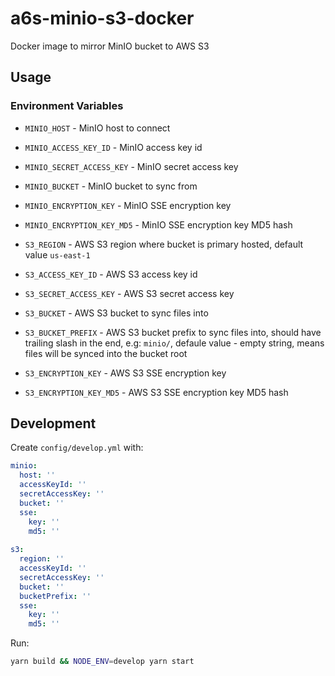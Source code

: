 # a6s-minio-s3-docker

Docker image to mirror MinIO bucket to AWS S3

## Usage

### Environment Variables

- `MINIO_HOST` - MinIO host to connect
- `MINIO_ACCESS_KEY_ID` - MinIO access key id
- `MINIO_SECRET_ACCESS_KEY` - MinIO secret access key 
- `MINIO_BUCKET` - MinIO bucket to sync from
- `MINIO_ENCRYPTION_KEY` - MinIO SSE encryption key
- `MINIO_ENCRYPTION_KEY_MD5` - MinIO SSE encryption key MD5 hash

- `S3_REGION` - AWS S3 region where bucket is primary hosted, default value `us-east-1`
- `S3_ACCESS_KEY_ID` - AWS S3 access key id
- `S3_SECRET_ACCESS_KEY` - AWS S3 secret access key 
- `S3_BUCKET` - AWS S3 bucket to sync files into
- `S3_BUCKET_PREFIX` - AWS S3 bucket prefix to sync files into, should have trailing slash in the end, e.g: `minio/`, defaule value - empty string, means files will be synced into the bucket root
- `S3_ENCRYPTION_KEY` - AWS S3 SSE encryption key
- `S3_ENCRYPTION_KEY_MD5` - AWS S3 SSE encryption key MD5 hash

## Development

Create `config/develop.yml` with:

```yaml
minio: 
  host: ''
  accessKeyId: ''
  secretAccessKey: ''
  bucket: ''
  sse: 
    key: ''
    md5: ''
        
s3: 
  region: ''
  accessKeyId: ''
  secretAccessKey: ''
  bucket: ''
  bucketPrefix: ''
  sse: 
    key: ''
    md5: ''
```

Run:

```bash
yarn build && NODE_ENV=develop yarn start
```